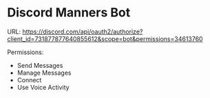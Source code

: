 # Discord Manners Bot

URL: https://discord.com/api/oauth2/authorize?client_id=731877877640855612&scope=bot&permissions=34613760

Permissions:
* Send Messages
* Manage Messages
* Connect
* Use Voice Activity

